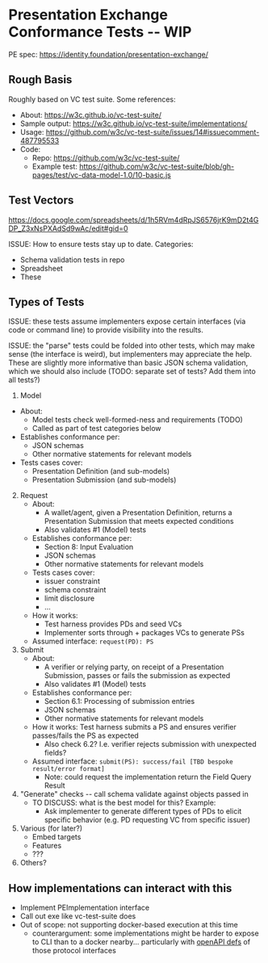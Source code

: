 # Presentation Exchange Conformance Tests -- WIP

PE spec: https://identity.foundation/presentation-exchange/

## Rough Basis

Roughly based on VC test suite. Some references:
- About: https://w3c.github.io/vc-test-suite/
- Sample output: https://w3c.github.io/vc-test-suite/implementations/
- Usage: https://github.com/w3c/vc-test-suite/issues/14#issuecomment-487795533
- Code: 
  - Repo: https://github.com/w3c/vc-test-suite/
  - Example test: https://github.com/w3c/vc-test-suite/blob/gh-pages/test/vc-data-model-1.0/10-basic.js

## Test Vectors

https://docs.google.com/spreadsheets/d/1h5RVm4dRpJS6576jrK9mD2t4GDP_Z3xNsPXAdSd9wAc/edit#gid=0

ISSUE: How to ensure tests stay up to date. Categories:
- Schema validation tests in repo
- Spreadsheet
- These

## Types of Tests

ISSUE: these tests assume implementers expose certain interfaces (via code or command line) to provide visibility into the results.  

ISSUE: the "parse" tests could be folded into other tests, which may make sense (the interface is weird), but implementers may appreciate the help. These are slightly more informative than basic JSON schema validation, which we should also include (TODO: separate set of tests? Add them into all tests?) 

1. Model
  - About: 
    - Model tests check well-formed-ness and requirements (TODO)
    - Called as part of test categories below
  - Establishes conformance per:
    - JSON schemas
    - Other normative statements for relevant models 
  - Tests cases cover:
    - Presentation Definition (and sub-models)
    - Presentation Submission (and sub-models)
2. Request
    - About: 
      - A wallet/agent, given a Presentation Definition, returns a Presentation Submission that meets expected conditions
      - Also validates #1 (Model) tests
    - Establishes conformance per:
        - Section 8: Input Evaluation
        - JSON schemas
        - Other normative statements for relevant models 
    - Tests cases cover: 
      - issuer constraint
      - schema constraint
      - limit disclosure 
      - ...
    - How it works:
      - Test harness provides PDs and seed VCs 
      - Implementer sorts through + packages VCs to generate PSs
    - Assumed interface: `request(PD): PS`
3. Submit
    - About:
      -  A verifier or relying party, on receipt of a Presentation Submission, passes or fails the submission as expected
      - Also validates #1 (Model) tests
    - Establishes conformance per:
        - Section 6.1: Processing of submission entries
        - JSON schemas
        - Other normative statements for relevant models 
    - How it works: Test harness submits a PS and ensures verifier passes/fails the PS as expected 
      - Also check 6.2? I.e. verifier rejects submission with unexpected fields?
    - Assumed interface: `submit(PS): success/fail [TBD bespoke result/error format]`
      - Note: could request the implementation return the Field Query Result
4. "Generate" checks -- call schema validate against objects passed in
    - TO DISCUSS: what is the best model for this? Example:
      - Ask implementer to generate different types of PDs to elicit specific behavior (e.g. PD requesting VC from specific issuer)
5. Various (for later?)
    - Embed targets
    - Features
    - ???
6. Others?


## How implementations can interact with this

- Implement PEImplementation interface
- Call out exe like vc-test-suite does
- Out of scope: not supporting docker-based execution at this time
  - counterargument: some implementations might be harder to expose to CLI than to a docker nearby... particularly with [openAPI defs](https://github.com/Sphereon-Opensource/pex-openapi) of those protocol interfaces
